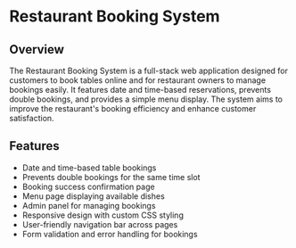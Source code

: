 # Restaurant Booking System

## Overview

The Restaurant Booking System is a full-stack web application designed for customers to book tables online and for restaurant owners to manage bookings easily. 
It features date and time-based reservations, prevents double bookings, and provides a simple menu display. 
The system aims to improve the restaurant's booking efficiency and enhance customer satisfaction.

## Features

- Date and time-based table bookings
- Prevents double bookings for the same time slot
- Booking success confirmation page
- Menu page displaying available dishes
- Admin panel for managing bookings
- Responsive design with custom CSS styling
- User-friendly navigation bar across pages
- Form validation and error handling for bookings

